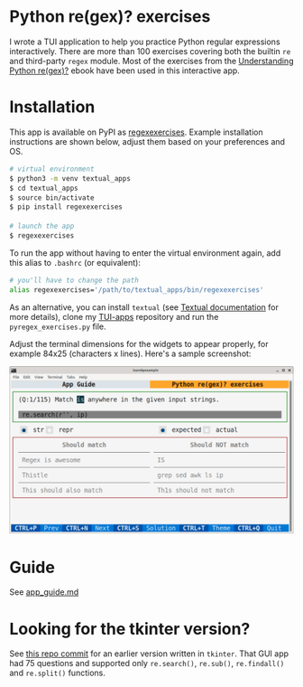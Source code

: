 # Python re(gex)? exercises

I wrote a TUI application to help you practice Python regular expressions interactively. There are more than 100 exercises covering both the builtin `re` and third-party `regex` module. Most of the exercises from the [Understanding Python re(gex)?](https://github.com/learnbyexample/py_regular_expressions) ebook have been used in this interactive app.

# Installation

This app is available on PyPI as [regexexercises](https://pypi.org/project/regexexercises/). Example installation instructions are shown below, adjust them based on your preferences and OS.

```bash
# virtual environment
$ python3 -m venv textual_apps
$ cd textual_apps
$ source bin/activate
$ pip install regexexercises

# launch the app
$ regexexercises
```

To run the app without having to enter the virtual environment again, add this alias to `.bashrc` (or equivalent):

```bash
# you'll have to change the path
alias regexexercises='/path/to/textual_apps/bin/regexexercises'
```

As an alternative, you can install `textual` (see [Textual documentation](https://textual.textualize.io/getting_started/) for more details), clone my [TUI-apps](https://github.com/learnbyexample/TUI-apps) repository and run the `pyregex_exercises.py` file.

Adjust the terminal dimensions for the widgets to appear properly, for example 84x25 (characters x lines). Here's a sample screenshot:

<p align="center"><img src="https://raw.githubusercontent.com/learnbyexample/TUI-apps/main/PyRegexExercises/pyregex_exercises.png" alt="Sample Python regex exercise" /></p>

# Guide

See [app_guide.md](https://github.com/learnbyexample/TUI-apps/blob/main/PyRegexExercises/app_guide.md)

# Looking for the tkinter version?

See [this repo commit](https://github.com/learnbyexample/py_regular_expressions/tree/8433b34bd3f03662abac25c754a5ecf871712980/interactive_exercises) for an earlier version written in `tkinter`. That GUI app had 75 questions and supported only `re.search()`, `re.sub()`, `re.findall()` and `re.split()` functions.

